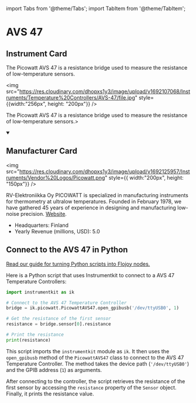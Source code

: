 
import Tabs from '@theme/Tabs';
import TabItem from '@theme/TabItem';

# AVS 47

## Instrument Card

<div className="flex">

<div>

The Picowatt AVS 47 is a resistance bridge used to measure the resistance of low-temperature sensors.

</div>

<img src="https://res.cloudinary.com/dhopxs1y3/image/upload/v1692107068/Instruments/Temperature%20Controllers/AVS-47/file.jpg" style={{width:"256px", height: "200px"}} />

</div>

The Picowatt AVS 47 is a resistance bridge used to measure the resistance of low-temperature sensors.>

<details open>
<summary><h2>Manufacturer Card</h2></summary>

<img src="https://res.cloudinary.com/dhopxs1y3/image/upload/v1692125957/Instruments/Vendor%20Logos/Picowatt.png" style={{ width:"200px", height: "150px"}} />

RV-Elektroniikka Oy PICOWATT is specialized in manufacturing instruments for thermometry at ultralow temperatures. Founded in February 1978, we have gathered 45 years of experience in designing and manufacturing low-noise precision. <a href="https://www.picowatt.fi/index1.html">Website</a>.

<ul>
  <li>Headquarters: Finland</li>
  <li>Yearly Revenue (millions, USD): 5.0</li>
</ul>
</details>

## Connect to the AVS 47 in Python

[Read our guide for turning Python scripts into Flojoy nodes.](https://docs.flojoy.ai/custom-nodes/creating-custom-node/)


<Tabs>
<TabItem value="Instrumentkit" label="Instrumentkit">

Here is a Python script that uses Instrumentkit to connect to a AVS 47 Temperature Controllers:

```python
import instrumentkit as ik

# Connect to the AVS 47 Temperature Controller
bridge = ik.picowatt.PicowattAVS47.open_gpibusb('/dev/ttyUSB0', 1)

# Get the resistance of the first sensor
resistance = bridge.sensor[0].resistance

# Print the resistance
print(resistance)
```

This script imports the `instrumentkit` module as `ik`. It then uses the `open_gpibusb` method of the `PicowattAVS47` class to connect to the AVS 47 Temperature Controller. The method takes the device path (`'/dev/ttyUSB0'`) and the GPIB address (`1`) as arguments.

After connecting to the controller, the script retrieves the resistance of the first sensor by accessing the `resistance` property of the `Sensor` object. Finally, it prints the resistance value.

</TabItem>
</Tabs>